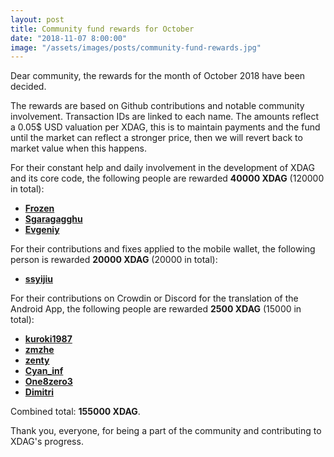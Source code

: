 ```yaml
---
layout: post
title: Community fund rewards for October
date: "2018-11-07 8:00:00"
image: "/assets/images/posts/community-fund-rewards.jpg"
---
```

Dear community, the rewards for the month of October 2018 have been decided.

The rewards are based on Github contributions and notable community involvement. Transaction IDs are linked to each name.
The amounts reflect a 0.05$ USD valuation per XDAG, this is to maintain payments and the fund until the market can reflect a stronger price, then we will revert back to market value when this happens.

For their constant help and daily involvement in the development of XDAG and its core code,
the following people are rewarded **40000 XDAG** (120000 in total):
* [**Frozen**](https://explorer.xdag.io/block/6JiXf9WMns8couSABmn+/ZER5UF39+7T)
* [**Sgaragagghu**](https://explorer.xdag.io/block/igPse+GrX+w/dWqsn/E1lGn6oEaj1Z7I)
* [**Evgeniy**](https://explorer.xdag.io/block/Ss7p3dnWSOF4+o1DkFFOz9p4XrSFkIZA)

For their contributions and fixes applied to the mobile wallet, the following person is rewarded **20000 XDAG** (20000 in total):
* [**ssyijiu**](https://explorer.xdag.io/block/da5JhUQuQpY1lgVU1mVLpkJbCpxhEUS9)

For their contributions on Crowdin or Discord for the translation of the Android App, the following people are rewarded **2500 XDAG** (15000 in total):
* [**kuroki1987**](https://explorer.xdag.io/block/u1H4IRmCMMaLjKuX8AV+A3xg70x25/xV)
* [**zmzhe**](https://explorer.xdag.io/block/kHKRapxZkJQRfRrbweEaSGQdIaQht19d)
* [**zenty**](https://explorer.xdag.io/block/ML55TOdvE39F3+IzNE7WKM2Zf4veO8iK)
* [**Cyan_inf**](https://explorer.xdag.io/block/hoiEuF+FC57GfSStwEZdHqAOahr3wp5g)
* [**One8zero3**](https://explorer.xdag.io/block/TolhO2YnuvfWYlHA//RKZ4sxGedwar5g)
* [**Dimitri**](https://explorer.xdag.io/block/Fgv3uiBeMFrhKrC5sFuNhRV/5LHZ+ubT)

Combined total: **155000 XDAG**.

Thank you, everyone, for being a part of the community and contributing to XDAG's progress.



